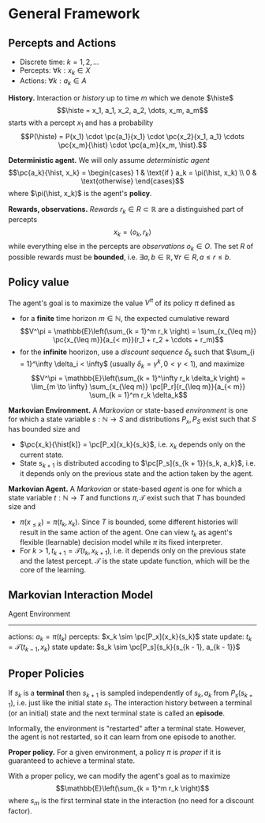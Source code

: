 # General Framework

## Percepts and Actions

* Discrete time: $k = 1, 2, \dots$
* Percepts: $\forall k: x_k \in X$
* Actions: $\forall k: a_k \in A$

**History.** Interaction or *history* up to time $m$ which we denote $\histe$
$$\histe = x_1, a_1, x_2, a_2, \dots, x_m, a_m$$
starts with a percept $x_1$ and has a probability
$$P(\histe) = P(x_1) \cdot \pc{a_1}{x_1} \cdot \pc{x_2}{x_1, a_1} \cdots \pc{x_m}{\hist} \cdot \pc{a_m}{x_m, \hist}.$$

**Deterministic agent.** We will only assume *deterministic agent*
$$\pc{a_k}{\hist, x_k} = \begin{cases}
1 & \text{if } a_k = \pi(\hist, x_k) \\
0 & \text{otherwise}
\end{cases}$$
where $\pi(\hist, x_k)$ is the agent's **policy**.

**Rewards, observations.** *Rewards* $r_k \in R \subset \mathbb{R}$ are a distinguished part of percepts
$$x_k = \langle o_k, r_k \rangle$$
while everything else in the percepts are *observations* $o_k \in O$. The set $R$ of possible rewards must be **bounded**, i.e. $\exists a, b \in \mathbb{R}, \forall r \in R, a \leq r \leq b$.

## Policy value

The agent's goal is to maximize the value $V^\pi$ of its policy $\pi$ defined as

* for a **finite** time horizon $m \in \mathbb{N}$, the expected cumulative reward
$$V^\pi = \mathbb{E}\left(\sum_{k = 1}^m r_k \right) = \sum_{x_{\leq m}} \pc{x_{\leq m}}{a_{< m}}(r_1 + r_2 + \cdots + r_m)$$
* for the **infinite** hoorizon, use a *discount sequence* $\delta_k$ such that $\sum_{i = 1}^\infty \delta_i < \infty$ (usually $\delta_k = \gamma^k, 0 < \gamma < 1$), and maximize
$$V^\pi = \mathbb{E}\left(\sum_{k = 1}^\infty r_k \delta_k \right) = \lim_{m \to \infty} \sum_{x_{\leq m}} \pc[P_r]{r_{\leq m}}{a_{< m}} \sum_{k = 1}^m r_k \delta_k$$

**Markovian Environment.** A *Markovian* or state-based *environment* is one for which a state variable $s: \mathbb{N} \to S$ and distributions $P_x, P_S$ exist such that $S$ has bounded size and

* $\pc{x_k}{\hist[k]} = \pc[P_x]{x_k}{s_k}$, i.e. $x_k$ depends only on the current state.
* State $s_{k + 1}$ is distributed accoding to $\pc[P_s]{s_{k + 1}}{s_k, a_k}$, i.e. it depends only on the previous state and the action taken by the agent.

**Markovian Agent.** A *Markovian* or state-based *agent* is one for which a state variable $t: \mathbb{N} \to T$ and functions $\pi, \mathcal{T}$ exist such that $T$ has bounded size and

* $\pi(x_{\leq k}) = \pi(t_k, x_k)$. Since $T$ is bounded, some different histories will result in the same action of the agent. One can view $t_k$ as agent's flexible (learnable) decision model while $\pi$ its fixed interpreter.
* For $k > 1, t_{k + 1} = \mathcal{T}(t_k, x_{k + 1})$, i.e. it depends only on the previous state and the latest percept. $\mathcal{T}$ is the state update function, which will be the core of the learning.

## Markovian Interaction Model

Agent                                             Environment 
-----         -----                               -----         -----
actions:      $a_k = \pi(t_k)$                    percepts:     $x_k \sim \pc[P_x]{x_k}{s_k}$
state update: $t_k = \mathcal{T}(t_{k - 1}, x_k)$ state update: $s_k \sim \pc[P_s]{s_k}{s_{k - 1}, a_{k - 1}}$

## Proper Policies

If $s_k$ is a **terminal** then $s_{k + 1}$ is sampled independently of $s_k, a_k$ from $P_s(s_{k  + 1})$, i.e. just like the initial state $s_1$. The interaction history between a terminal (or an initial) state and the next terminal state is called an **episode**.

Informally, the environment is "restarted" after a terminal state. However, the agent is not restarted, so it can learn from one episode to another.

**Proper policy.** For a given environment, a policy $\pi$ is *proper* if it is guaranteed to achieve a terminal state.

With a proper policy, we can modify the agent's goal as to maximize
$$\mathbb{E}\left(\sum_{k = 1}^m r_k \right)$$
where $s_m$ is the first terminal state in the interaction (no need for a discount factor).
